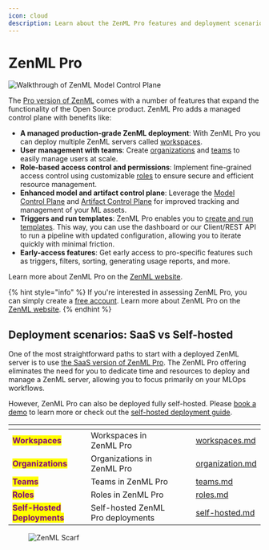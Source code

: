 ```yaml
---
icon: cloud
description: Learn about the ZenML Pro features and deployment scenarios.
---
```


# ZenML Pro

![Walkthrough of ZenML Model Control Plane](../../.gitbook/assets/mcp_walkthrough.gif)

The [Pro version of ZenML](https://zenml.io/pro) comes with a number of features 
that expand the functionality of the Open Source product. ZenML Pro adds a managed control plane with benefits like:

- **A managed production-grade ZenML deployment**: With ZenML Pro you can deploy multiple ZenML servers called [workspaces](./workspaces.md).
- **User management with teams**: Create [organizations](./organization.md) and [teams](./teams.md) to easily manage users at scale.
- **Role-based access control and permissions**: Implement fine-grained access control using customizable [roles](./roles.md) to ensure secure and efficient resource management.
- **Enhanced model and artifact control plane**: Leverage the [Model Control Plane](../../user-guide/starter-guide/track-ml-models.md) and [Artifact Control Plane](../../user-guide/starter-guide/manage-artifacts.md) for improved tracking and management of your ML assets.
- **Triggers and run templates**: ZenML Pro enables you to [create and run templates](../../how-to/trigger-pipelines/README.md#run-templates). This way, you can use the dashboard or our Client/REST API to run a pipeline with updated configuration, allowing you to iterate quickly with minimal friction.
- **Early-access features**: Get early access to pro-specific features such as triggers, filters, sorting, generating usage reports, and more.

Learn more about ZenML Pro on the [ZenML website](https://zenml.io/pro).

{% hint style="info" %}
If you're interested in assessing ZenML Pro, you can simply create
a [free account](https://cloud.zenml.io/?utm\_source=docs\&utm\_medium=referral\_link\&utm\_campaign=cloud\_promotion\&utm\_content=signup\_link).
Learn more about ZenML Pro on the [ZenML website](https://zenml.io/pro).
{% endhint %}

## Deployment scenarios: SaaS vs Self-hosted

One of the most straightforward paths to start with a deployed ZenML server is
to use [the SaaS version of ZenML Pro](https://zenml.io/pro). The ZenML Pro offering eliminates the need
for you to dedicate time and resources to deploy and manage a ZenML server,
allowing you to focus primarily on your MLOps workflows.

However, ZenML Pro can also be deployed fully self-hosted. Please [book a demo](https://www.zenml.io/book-your-demo)
to learn more or check out the [self-hosted deployment guide](./self-hosted.md).

<table data-card-size="large" data-view="cards"><thead><tr><th></th><th></th><th data-hidden></th><th data-hidden data-type="content-ref"></th><th data-hidden data-card-target data-type="content-ref"></th></tr></thead><tbody><tr><td><mark style="color:purple;"><strong>Workspaces</strong></mark></td><td>Workspaces in ZenML Pro</td><td></td><td></td><td><a href="./workspaces.md">workspaces.md</a></td></tr><tr><td><mark style="color:purple;"><strong>Organizations</strong></mark></td><td>Organizations in ZenML Pro</td><td></td><td></td><td><a href="./organization.md">organization.md</a></td></tr><tr><td><mark style="color:purple;"><strong>Teams</strong></mark></td><td>Teams in ZenML Pro</td><td></td><td></td><td><a href="./teams.md">teams.md</a></td></tr><tr><td><mark style="color:purple;"><strong>Roles</strong></mark></td><td>Roles in ZenML Pro</td><td></td><td></td><td><a href="./roles.md">roles.md</a></td></tr><tr><td><mark style="color:purple;"><strong>Self-Hosted Deployments</strong></mark></td><td>Self-hosted ZenML Pro deployments</td><td></td><td></td><td><a href="./self-hosted.md">self-hosted.md</a></td></tr></tbody></table>

<!-- For scarf -->
<figure><img alt="ZenML Scarf" referrerpolicy="no-referrer-when-downgrade" src="https://static.scarf.sh/a.png?x-pxid=f0b4f458-0a54-4fcd-aa95-d5ee424815bc" /></figure>
